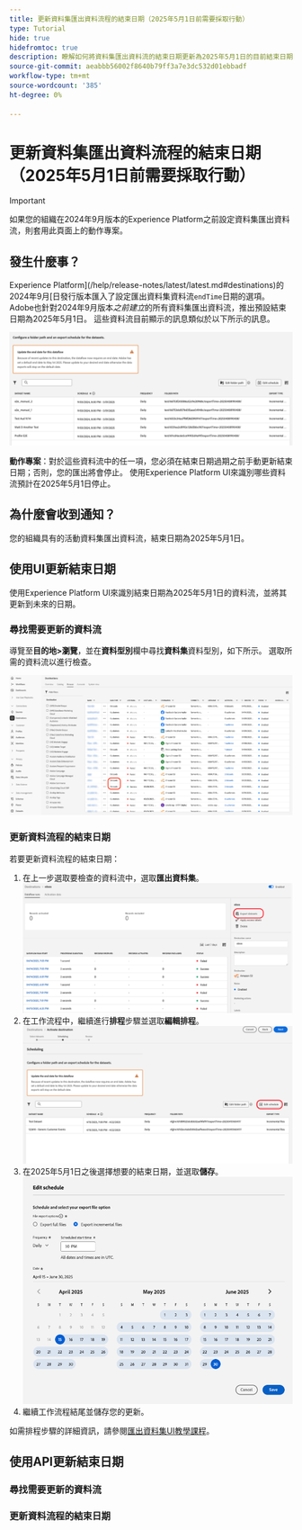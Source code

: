 ```yaml
---
title: 更新資料集匯出資料流程的結束日期（2025年5月1日前需要採取行動）
type: Tutorial
hide: true
hidefromtoc: true
description: 瞭解如何將資料集匯出資料流的結束日期更新為2025年5月1日的目前結束日期。
source-git-commit: aeabbb56002f8640b79ff3a7e3dc532d01ebbadf
workflow-type: tm+mt
source-wordcount: '385'
ht-degree: 0%

---
```



# 更新資料集匯出資料流程的結束日期（2025年5月1日前需要採取行動）

>[!IMPORTANT]
>
>如果您的組織在2024年9月版本的Experience Platform之前設定資料集匯出資料流，則套用此頁面上的動作專案。

## 發生什麼事？

Experience Platform](/help/release-notes/latest/latest.md#destinations)的2024年9月[日發行版本匯入了設定匯出資料集資料流`endTime`日期的選項。 Adobe也針對2024年9月版本&#x200B;*之前建立*&#x200B;的所有資料集匯出資料流，推出預設結束日期為2025年5月1日。 這些資料流目前顯示的訊息類似於以下所示的訊息。

![需要更新匯出資料集資料流結束日期的UI通知。](/help/destinations/assets/ui/export-datasets/update-end-date.png)

**動作專案**：對於這些資料流中的任一項，您必須在結束日期過期之前手動更新結束日期；否則，您的匯出將會停止。 使用Experience Platform UI來識別哪些資料流預計在2025年5月1日停止。

## 為什麼會收到通知？

您的組織具有的活動資料集匯出資料流，結束日期為2025年5月1日。

## 使用UI更新結束日期

使用Experience Platform UI來識別結束日期為2025年5月1日的資料流，並將其更新到未來的日期。

### 尋找需要更新的資料流

導覽至&#x200B;**目的地>瀏覽**，並在&#x200B;**資料型別**&#x200B;欄中尋找&#x200B;**資料集**&#x200B;資料型別，如下所示。 選取所需的資料流以進行檢查。

![在[瀏覽]索引標籤中反白顯示的資料集匯出資料流。](/help/destinations/assets/ui/export-datasets/view-dataset-dataflows.png)

### 更新資料流程的結束日期

若要更新資料流程的結束日期：

1. 在上一步選取要檢查的資料流中，選取&#x200B;**匯出資料集**。
   ![匯出資料集控制項在[瀏覽]索引標籤中反白顯示。](/help/destinations/assets/ui/export-datasets/export-datasets-control-highlighted.png)
2. 在工作流程中，繼續進行&#x200B;**排程**&#x200B;步驟並選取&#x200B;**編輯排程**。
   ![編輯排程步驟中反白顯示的排程控制項。](/help/destinations/assets/ui/export-datasets/edit-schedule-control-highlighted.png)
3. 在2025年5月1日之後選擇想要的結束日期，並選取&#x200B;**儲存**。
   ![選取排程步驟中反白顯示的結束日期控制項。](/help/destinations/assets/ui/export-datasets/select-end-date.png)
4. 繼續工作流程結尾並儲存您的更新。

如需排程步驟的詳細資訊，請參閱[匯出資料集UI教學課程](/help/destinations/api/export-datasets.md#scheduling)。

## 使用API更新結束日期

### 尋找需要更新的資料流

### 更新資料流程的結束日期
